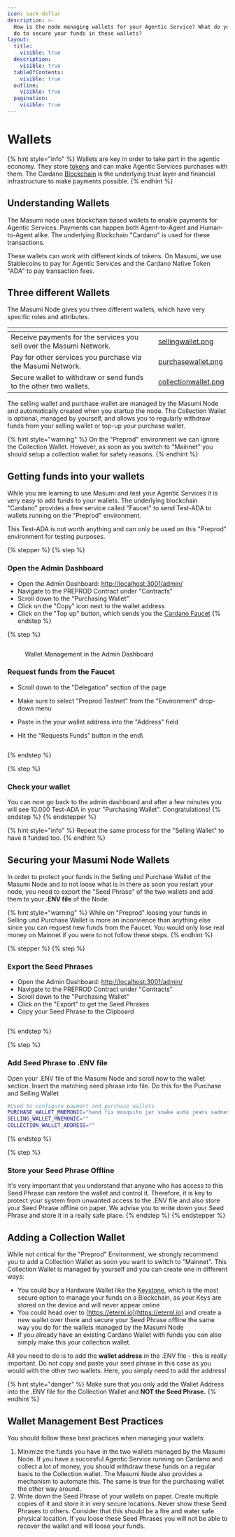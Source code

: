 ```yaml
---
icon: sack-dollar
description: >-
  How is the node managing wallets for your Agentic Service? What do you need to
  do to secure your funds in these wallets?
layout:
  title:
    visible: true
  description:
    visible: true
  tableOfContents:
    visible: true
  outline:
    visible: true
  pagination:
    visible: true
---
```


# Wallets

{% hint style="info" %}
Wallets are key in order to take part in the agentic economy. They store [tokens](token.md) and can make Agentic Services purchases with them. The Cardano [Blockchain](blockchain.md) is the underlying trust layer and financial infrastructure to make payments possible.
{% endhint %}

## Understanding Wallets

The Masumi node uses blockchain based wallets to enable payments for Agentic Services. Payments can happen both Agent-to-Agent and Human-to-Agent alike. The underlying Blockchain "Cardano" is used for these transactions.

These wallets can work with different kinds of tokens. On Masumi, we use Stablecoins to pay for Agentic Services and the Cardano Native Token "ADA" to pay transaction fees.

## Three different Wallets

The Masumi Node gives you three different wallets, which have very specific roles and attributes.

<table data-view="cards"><thead><tr><th></th><th data-hidden data-card-cover data-type="files"></th></tr></thead><tbody><tr><td>Receive payments for the services you sell over the Masumi Network.</td><td><a href="../.gitbook/assets/sellingwallet.png">sellingwallet.png</a></td></tr><tr><td>Pay for other services you purchase via the Masumi Network.</td><td><a href="../.gitbook/assets/purchasewallet.png">purchasewallet.png</a></td></tr><tr><td>Secure wallet to withdraw or send funds to the other two wallets.</td><td><a href="../.gitbook/assets/collectionwallet.png">collectionwallet.png</a></td></tr></tbody></table>

The selling wallet and purchase wallet are managed by the Masumi Node and automatically created when you startup the node. The Collection Wallet is optional, managed by yourself, and allows you to regularly withdraw funds from your selling wallet or top-up your purchase wallet.

{% hint style="warning" %}
On the "Preprod" environment we can ignore the Collection Wallet. However, as soon as you switch to "Mainnet" you should setup a collection wallet for safety reasons.
{% endhint %}

## Getting funds into your wallets

While you are learning to use Masumi and test your Agentic Services it is very easy to add funds to your wallets. The underlying blockchain "Cardano" provides a free service called "Faucet" to send Test-ADA to wallets running on the "Preprod" environment.

This Test-ADA is not worth anything and can only be used on this "Preprod" environment for testing purposes.

{% stepper %}
{% step %}
### Open the Admin Dashboard

* Open the Admin Dashboard: [http://localhost:3001/admin/](http://localhost:3001/admin/)
* Navigate to the PREPROD Contract under "Contracts"
* Scroll down to the "Purchasing Wallet"
* Click on the "Copy" icon next to the wallet address
* Click on the "Top up" button, which sends you the [Cardano Faucet](https://docs.cardano.org/cardano-testnets/tools/faucet)
{% endstep %}

{% step %}
<figure><img src="../.gitbook/assets/admin dashboard wallet.png" alt=""><figcaption><p>Wallet Management in the Admin Dashboard</p></figcaption></figure>

### Request funds from the Faucet

* Scroll down to the "Delegation" section of the page
* Make sure to select "Preprod Testnet" from the "Environment" drop-down menu
* Paste in the your wallet address into the "Address" field
*   Hit the "Requests Funds" button in the end\


    <figure><img src="../.gitbook/assets/faucet.png" alt=""><figcaption></figcaption></figure>
{% endstep %}

{% step %}
### Check your wallet

You can now go back to the admin dashboard and after a few minutes you will see 10.000 Test-ADA in your "Purchasing Wallet". Congratulations!
{% endstep %}
{% endstepper %}

{% hint style="info" %}
Repeat the same process for the "Selling Wallet" to have it funded too.
{% endhint %}

## Securing your Masumi Node Wallets

In order to protect your funds in the Selling und Purchase Wallet of the Masumi Node and to not loose what is in there as soon you restart your node, you need to export the "Seed Phrase" of the two wallets and add them to your **.ENV file** of the Node.

{% hint style="warning" %}
While on "Preprod" loosing your funds in Selling und Purchase Wallet is more an inconvience than anything else since you can request new funds from the Faucet. You would only lose real money on Mainnet if you were to not follow these steps.
{% endhint %}



{% stepper %}
{% step %}
### Export the Seed Phrases

* Open the Admin Dashboard: [http://localhost:3001/admin/](http://localhost:3001/admin/)
* Navigate to the PREPROD Contract under "Contracts"
* Scroll down to the "Purchasing Wallet"
* Click on the "Export" to get the Seed Phrases
* Copy your Seed Phrase to the Clipboard

<figure><img src="../.gitbook/assets/wallet secret.png" alt=""><figcaption></figcaption></figure>
{% endstep %}

{% step %}
### Add Seed Phrase to .ENV file

Open your .ENV file of the Masumi Node and scroll now to the wallet section. Insert the matching seed phrase into file. Do this for the Purchase and Selling Wallet

```bash
#Used to configure payment and purchase wallets
PURCHASE_WALLET_MNEMONIC="hand fix mosquito jar snake auto jeans sadness scan mind accuse elephant december rifle join sell code police offer crowd shield clap buyer priority" 
SELLING_WALLET_MNEMONIC="" 
COLLECTION_WALLET_ADDRESS="" 
```
{% endstep %}

{% step %}
### Store your Seed Phrase Offline

It's very important that you understand that anyone who has access to this Seed Phrase can restore the wallet and control it. Therefore, it is key to protect your system from unwanted access to the .ENV file and also store your Seed Phrase offline on paper. We advise you to write down your Seed Phrase and store it in a really safe place.
{% endstep %}
{% endstepper %}

## Adding a Collection Wallet

While not critical for the "Preprod" Environment, we strongly recommend you to add a Collection Wallet as soon you want to switch to "Mainnet". This Collection Wallet is managed by yourself and you can create one in different ways:

* You could buy a Hardware Wallet like the [Keystone](https://keyst.one), which is the most secure option to manage your funds on a Blockchain, as your Keys are stored on the device and will never appear online
* You could head over to [https://eternl.io](https://eternl.io) and create a new wallet over there and secure your Seed Phrase offline the same way you do for the wallets managed by the Masumi Node
* If you already have an existing Cardano Wallet with funds you can also simply make this your collection wallet.

All you need to do is to add the **wallet address** in the .ENV file - this is really important. Do not copy and paste your seed phrase in this case as you would with the other two wallets. Here, you simply need to add the address!

{% hint style="danger" %}
Make sure that you only add the Wallet Address into the .ENV file for the Collection Wallet and **NOT the Seed Phrase.**
{% endhint %}

## Wallet Management Best Practices

You should follow these best practices when managing your wallets:

1. Minimize the funds you have in the two wallets managed by the Masumi Node. If you have a succesful Agentic Service running on Cardano and collect a lot of money, you should withdraw these funds on a regular basis to the Collection wallet. The Masumi Node also provides a mechanism to automate this. The same is true for the purchasing wallet the other way around.
2. Write down the Seed Phrase of your wallets on paper. Create multiple copies of it and store it in very secure locations. Never show these Seed Phrases to others. Consider that this should be a fire and water safe physical location. If you loose these Seed Phrases you will not be able to recover the wallet and will loose your funds.

